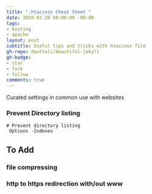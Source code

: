 ```yaml
---
title: ".htaccess Cheat Sheet "
date: 2020-02-28 00:00:00 -08:00
tags:
- hosting
- apache
layout: post
subtitle: Useful tips and tricks with htaccess file
gh-repo: daattali/beautiful-jekyll
gh-badge:
- star
- fork
- follow
comments: true
---
```


Curated settings in common use with websites 

### Prevent Directory listing 

~~~~
# Prevent directory listing 
 Options -Indexes 
~~~~




## To Add 



### file compressing



### http to https redirection with/out www



